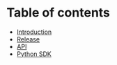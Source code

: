 # Table of contents

* [Introduction](README.md)
* [Release](release.md)
* [API](api.md)
* [Python SDK](python-sdk.md)

